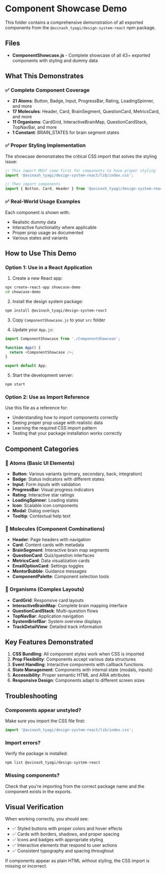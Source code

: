 # Component Showcase Demo

This folder contains a comprehensive demonstration of all exported components from the `@avinash_tyagi/design-system-react` npm package.

## Files

- **ComponentShowcase.js** - Complete showcase of all 43+ exported components with styling and dummy data

## What This Demonstrates

### ✅ Complete Component Coverage
- **21 Atoms**: Button, Badge, Input, ProgressBar, Rating, LoadingSpinner, and more
- **17 Molecules**: Header, Card, BrainSegment, QuestionCard, MetricsCard, and more  
- **11 Organisms**: CardGrid, InteractiveBrainMap, QuestionCardStack, TopNavBar, and more
- **1 Constant**: BRAIN_STATES for brain segment states

### ✅ Proper Styling Implementation
The showcase demonstrates the critical CSS import that solves the styling issue:

```javascript
// This import MUST come first for components to have proper styling
import '@avinash_tyagi/design-system-react/lib/index.css';

// Then import components
import { Button, Card, Header } from '@avinash_tyagi/design-system-react';
```

### ✅ Real-World Usage Examples
Each component is shown with:
- Realistic dummy data
- Interactive functionality where applicable
- Proper prop usage as documented
- Various states and variants

## How to Use This Demo

### Option 1: Use in a React Application

1. Create a new React app:
```bash
npx create-react-app showcase-demo
cd showcase-demo
```

2. Install the design system package:
```bash
npm install @avinash_tyagi/design-system-react
```

3. Copy `ComponentShowcase.js` to your `src` folder

4. Update your `App.js`:
```javascript
import ComponentShowcase from './ComponentShowcase';

function App() {
  return <ComponentShowcase />;
}

export default App;
```

5. Start the development server:
```bash
npm start
```

### Option 2: Use as Import Reference

Use this file as a reference for:
- Understanding how to import components correctly
- Seeing proper prop usage with realistic data
- Learning the required CSS import pattern
- Testing that your package installation works correctly

## Component Categories

### 🔹 Atoms (Basic UI Elements)
- **Button**: Various variants (primary, secondary, back, integration)
- **Badge**: Status indicators with different states
- **Input**: Form inputs with validation
- **ProgressBar**: Visual progress indicators
- **Rating**: Interactive star ratings
- **LoadingSpinner**: Loading states
- **Icon**: Scalable icon components
- **Modal**: Dialog overlays
- **Tooltip**: Contextual help text

### 🔸 Molecules (Component Combinations)
- **Header**: Page headers with navigation
- **Card**: Content cards with metadata
- **BrainSegment**: Interactive brain map segments
- **QuestionCard**: Quiz/question interfaces
- **MetricsCard**: Data visualization cards
- **EmailOptionCard**: Settings toggles
- **MentorBubble**: Guidance messages
- **ComponentPalette**: Component selection tools

### 🔷 Organisms (Complex Layouts)
- **CardGrid**: Responsive card layouts
- **InteractiveBrainMap**: Complete brain mapping interface
- **QuestionCardStack**: Multi-question flows
- **TopNavBar**: Application navigation
- **SystemBriefBar**: System overview displays
- **TrackDetailView**: Detailed track information

## Key Features Demonstrated

1. **CSS Bundling**: All component styles work when CSS is imported
2. **Prop Flexibility**: Components accept various data structures
3. **Event Handling**: Interactive components with callback functions
4. **State Management**: Components with internal state (modals, inputs)
5. **Accessibility**: Proper semantic HTML and ARIA attributes
6. **Responsive Design**: Components adapt to different screen sizes

## Troubleshooting

### Components appear unstyled?
Make sure you import the CSS file first:
```javascript
import '@avinash_tyagi/design-system-react/lib/index.css';
```

### Import errors?
Verify the package is installed:
```bash
npm list @avinash_tyagi/design-system-react
```

### Missing components?
Check that you're importing from the correct package name and the component exists in the exports.

## Visual Verification

When working correctly, you should see:
- ✅ Styled buttons with proper colors and hover effects
- ✅ Cards with borders, shadows, and proper spacing
- ✅ Icons and badges with appropriate styling
- ✅ Interactive elements that respond to user actions
- ✅ Consistent typography and spacing throughout

If components appear as plain HTML without styling, the CSS import is missing or incorrect.